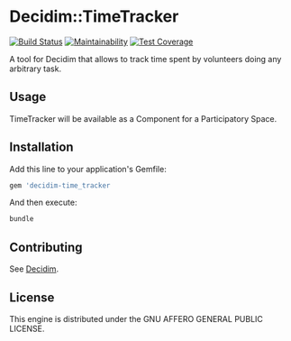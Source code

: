 # Decidim::TimeTracker

[![Build Status](https://github.com/Platoniq/decidim-module-time_tracker/workflows/Build/badge.svg)](https://github.com/Platoniq/decidim-module-time_tracker/actions)
[![Maintainability](https://api.codeclimate.com/v1/badges/59d3415b89244ef0d40b/maintainability)](https://codeclimate.com/github/Platoniq/decidim-module-time_tracker/maintainability)
[![Test Coverage](https://api.codeclimate.com/v1/badges/59d3415b89244ef0d40b/test_coverage)](https://codeclimate.com/github/Platoniq/decidim-module-time_tracker/test_coverage)

A tool for Decidim that allows to track time spent by volunteers doing any arbitrary task.

## Usage

TimeTracker will be available as a Component for a Participatory
Space.

## Installation

Add this line to your application's Gemfile:

```ruby
gem 'decidim-time_tracker
```

And then execute:

```bash
bundle
```

## Contributing

See [Decidim](https://github.com/decidim/decidim).

## License

This engine is distributed under the GNU AFFERO GENERAL PUBLIC LICENSE.
